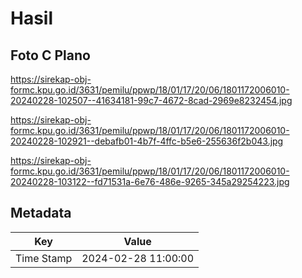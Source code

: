 # Hasil

## Foto C Plano

https://sirekap-obj-formc.kpu.go.id/3631/pemilu/ppwp/18/01/17/20/06/1801172006010-20240228-102507--41634181-99c7-4672-8cad-2969e8232454.jpg

https://sirekap-obj-formc.kpu.go.id/3631/pemilu/ppwp/18/01/17/20/06/1801172006010-20240228-102921--debafb01-4b7f-4ffc-b5e6-255636f2b043.jpg

https://sirekap-obj-formc.kpu.go.id/3631/pemilu/ppwp/18/01/17/20/06/1801172006010-20240228-103122--fd71531a-6e76-486e-9265-345a29254223.jpg


## Metadata

| Key        | Value               |
| ---------- | ------------------- |
| Time Stamp | 2024-02-28 11:00:00 |



